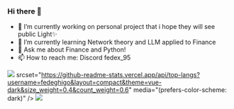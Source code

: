 ### Hi there 👋

<!--
**fedeghigo/fedeghigo** is a ✨ _special_ ✨ repository because its `README.md` (this file) appears on your GitHub profile.

Here are some ideas to get you started:

- 🔭 I’m currently working on ...
- 🌱 I’m currently learning ...
- 👯 I’m looking to collaborate on ...
- 🤔 I’m looking for help with ...
- 💬 Ask me about ...
- 📫 How to reach me: ...
- 😄 Pronouns: ...
- ⚡ Fun fact: ...
-->
- 🔭 I’m currently working on personal project that i hope they will see public Light✨
- 🌱 I’m currently learning  Network theory and LLM applied to Finance 
- 💬 Ask me about Finance and Python!
- 📫 How to reach me: Discord fedex_95

<picture>
<source
  srcset="https://github-readme-stats.vercel.app/api?username=fedeghigo&count_private=true&show_icons=true&include_all_commits=true&theme=vue-dark&hide_rank=true"
  media="(prefers-color-scheme: dark)"
/>
<source
  srcset="https://github-readme-stats.vercel.app/api?username=fedeghigo&count_private=true&show_icons=true&include_all_commits=true&theme=vue&hide_rank=true"
  media="(prefers-color-scheme: light), (prefers-color-scheme: no-preference)"
/>
<img src="https://github-readme-stats.vercel.app/api?username=fedeghigo&count_private=true&show_icons=true&include_all_commits=true&theme=vue&hide_rank=true" />
</picture>


<picture>
<source

  srcset="https://github-readme-stats.vercel.app/api/top-langs?username=fedeghigo&layout=compact&theme=vue-dark&size_weight=0.4&count_weight=0.6"
  media="(prefers-color-scheme: dark)"
/>
<source
  srcset="https://github-readme-stats.vercel.app/api/top-langs?username=fedeghigo&layout=compact&size_weight=0.4&count_weight=0.6&theme=vue"
  media="(prefers-color-scheme: light), (prefers-color-scheme: no-preference)"
/>
<img src="https://github-readme-stats.vercel.app/api/top-langs?username=fedeghigo&layout=compact&size_weight=0.4&count_weight=0.6&theme=vue" />
</picture>



